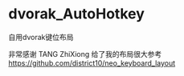 # dvorak_AutoHotkey
自用dvorak键位布局

非常感谢 TANG ZhiXiong 给了我的布局很大参考 https://github.com/district10/neo_keyboard_layout
